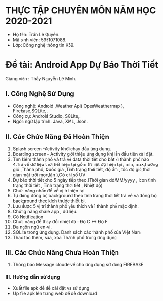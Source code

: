 ﻿# THỰC TẬP CHUYÊN MÔN NĂM HỌC 2020-2021
* Họ tên: Trần Lê Quyền.
* Mã sinh viên: 5951071088.
* Lớp: Công nghệ thông tin K59.
# Đề tài: Android App Dự Báo Thời Tiết
  Giảng viên : Thầy Nguyễn Lê Minh.
## I. Công Nghệ Sử Dụng
* Công nghệ: Android ,Weather Api( OpenWeathermap ), Firebase,SQLite,..
* Công cụ: Android Studio, SQLite,.
* Ngôn ngữ lập trình: Java, XML, Json.
## II. Các Chức Năng Đã Hoàn Thiện
1. Splash screen -Activity khởi chạy đầu ứng dụng. 
2. Boarding screen - Activity giới thiệu ứng dụng khi lần đầu tiên cài đặt.
3. Tìm kiếm thành phố và trả về data thời tiết cho bất kì thành phố nào 
4.Trả về dữ liệu thời tiết hiện tại gồm (Nhiệt độ hiện tại , min, max,hướng gió ,Thành phố, Quốc gia ,Tình trạng thời tiết, độ ẩm , tốc độ gió,thời gian mặt trời mọc,lặn ),Có chỉ số UV
5. Dự báo thời tiết cho 5 ngày tiếp theo.(Thời gian dd/MM/yyyy , icon tình trạng thời tiết , Tình trạng thời tiết , Nhiệt độ) 
6. Chức năng nhấn để về vị trí hiện tại.
7. Tự động đồng bộ background theo tình trạng thời tiết trả về và đồng bộ background theo kích thước thiết bị.
8. Lưu được 5 vị trí thành phố yêu thích và 1 thành phố mặc định.
9. Chứng năng share app , dữ liệu.
10. Có Notification 
11. Chức năng để thay đổi nhiệt độ : Độ C <-> Độ F
12. Đa ngôn ngữ en-vi.
13. SQLite trong ứng dụng. Danh sách các thành phố của Việt Nam
14. Thao tác thêm, sửa, xóa Thành phố trong ứng dụng


## III. Các Chức Năng Chưa Hoàn Thiện
1. Thông báo Message cloude về cho ứng dụng sử dụng FIREBASE

### III. Hướng dẫn sử dụng
* Xuất file apk để dễ cài đặt và sử dụng 
* Up file apk lên trang web để dễ download